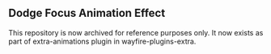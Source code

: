 ## Dodge Focus Animation Effect

This repository is now archived for reference purposes only. It now exists as part of extra-animations plugin in wayfire-plugins-extra.

